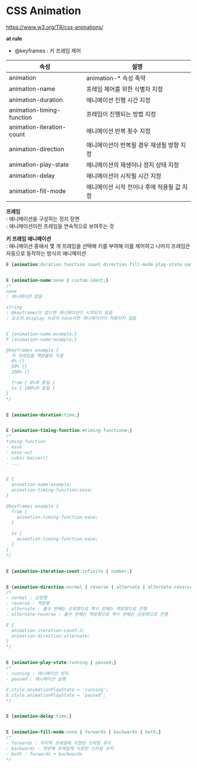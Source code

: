 # CSS Animation

https://www.w3.org/TR/css-animations/   



**at rule**
- @keyframes : 키 프레임 제어


속성 | 설명
---|---
animation | animation-* 속성 축약
animation-name     | 프레임 제어를 위한 식별자 지정  
animation-duration | 애니메이션 진행 시간 지정
animation-timing-function | 프레임이 진행되는 방법 지정
animation-iteration-count | 애니메이션 반복 횟수 지정
animation-direction  | 애니메이션이 반복될 경우 재생될 방향 지정
animation-play-state | 애니메이션의 재생이나 정지 상태 지정
animation-delay      | 애니메이션이 시작될 시간 지정
animation-fill-mode  | 애니메이션 시작 전이나 후에 적용될 값 지정  


**프레임**  
: 애니메이션을 구성하는 정지 장면  
: 애니메이션이란 프레임을 연속적으로 보여주는 것  


**키 프레임 애니메이션**  
: 애니메이션 중에서 몇 개 프레임을 선택해 키를 부여해 이를 제어하고 나머지 프레임은 자동으로 동작하는 방식의 애니메이션   


```css
E {animation:duration function count direction fill-mode play-state name;}


E {animation-name:none | custom-ident;}
/*
none
: 애니메이션 없음

string
: @keyframes이 없으면 애니메이션이 시작되지 않음
: 요소의 display 속성이 none이면 애니메이션이 적용되지 않음


E {animation-name:example;}
F {animation-name:example;}

@keyframes example {
  키 프레임을 백분률로 지정
  0% {}
  50% {}
  100% {}

  from { 0%와 동일 }
  to { 100%와 동일 }
}
*/


E {animation-duration:time;}


E {animation-timing-function:<timing-function>;}
/*
timing-function
- ease
- ease-out
- cubic-bezier()
- ...


E {
  animation-name:example;
  animation-timing-function:ease;
}

@keyframes example {
  from {
    animation-timing-function:ease;
  }
  
  to {
    animation-timing-function:ease;
  }
}
*/


E {animation-iteration-count:infinite | number;}


E {animation-direction:normal | reverse | alternate | alternate-reverse;}
/*
- normal : 순방향
- reverse : 역방향 
- alternate : 홀수 번째는 순방향으로 짝수 번째는 역방향으로 진행
- alternate-reverse : 홀수 번째는 역방향으로 짝수 번째는 순방향으로 진행

E {
  animation-iteration-count:3;
  animation-direction:alternate;
}
*/


E {animation-play-state:running | paused;}
/*
- running : 애니메이션 정지 
- paused : 애니메이션 실행

E.style.animationPlayState = 'running';
E.style.animationPlayState = 'paused';
*/


E {animation-delay:time;}


E {animation-fill-mode:none | forwards | backwards | both;}
/*
- forwards : 마지막 프레임에 지정된 스타일 유지 
- backwards : 첫번째 프레임에 지정된 스타일 유지 
- both : forwards + backwards
*/
```